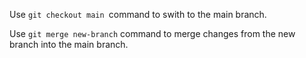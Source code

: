 Use `git checkout main `command to swith to the main branch.

Use `git merge new-branch` command to merge changes from the new branch into the main branch.

